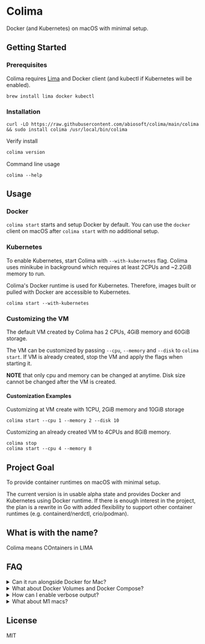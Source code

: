 # Colima

Docker (and Kubernetes) on macOS with minimal setup.

## Getting Started

### Prerequisites

Colima requires [Lima](https://github.com/lima-vm/lima) and Docker client (and kubectl if Kubernetes will be enabled).

```
brew install lima docker kubectl
```

### Installation

```
curl -LO https://raw.githubusercontent.com/abiosoft/colima/main/colima && sudo install colima /usr/local/bin/colima
```

Verify install

```sh
colima version
```

Command line usage

```
colima --help
```

## Usage

### Docker

`colima start` starts and setup Docker by default.
You can use the `docker` client on macOS after `colima start` with no additional setup.

### Kubernetes

To enable Kubernetes, start Colima with `--with-kubernetes` flag.
Colima uses minikube in background which requires at least 2CPUs and ~2.2GiB memory to run.

Colima's Docker runtime is used for Kubernetes. Therefore, images built or pulled with Docker are accessible to Kubernetes.

```
colima start --with-kubernetes
```

### Customizing the VM

The default VM created by Colima has 2 CPUs, 4GiB memory and 60GiB storage.

The VM can be customized by passing `--cpu`, `--memory` and `--disk` to `colima start`.
If VM is already created, stop the VM and apply the flags when starting it.

**NOTE** that only cpu and memory can be changed at anytime. Disk size cannot be changed after the VM is created.

#### Customization Examples

Customizing at VM create with 1CPU, 2GiB memory and 10GiB storage

```
colima start --cpu 1 --memory 2 --disk 10
```

Customizing an already created VM to 4CPUs and 8GiB memory.

```
colima stop
colima start --cpu 4 --memory 8
```

## Project Goal

To provide container runtimes on macOS with minimal setup.

The current version is in usable alpha state and provides Docker and Kubernetes using Docker runtime.
If there is enough interest in the project, the plan is a rewrite in Go with added flexibility to
support other container runtimes (e.g. containerd/nerdctl, crio/podman).

## What is with the name?

Colima means COntainers in LIMA

## FAQ

<details>
<summary>Can it run alongside Docker for Mac?</summary>
<p>

No. Colima assumes to be the default Docker context and will conflict with Docker for Mac. You should either, not both.

</p>
</details>

<details>
<summary>What about Docker Volumes and Docker Compose?</summary>
<p>

Colima mounts the host's $HOME directory as readonly in the VM. Volume mounts and docker compose should work as expected but only readonly.

Colima uses Lima for the VM and Lima's support for writeable volumes is still experimental.
Volumes are thereby made readonly in Colima for now.

</p>
</details>

<details>
<summary>How can I enable verbose output?</summary>
<p>

The log file is at $HOME/.colima/out.log, you can simply tail it.

```
tail -f $HOME/.colima/out.log
```

</p>
</details>

<details>
<summary>What about M1 macs?</summary>
<p>

M1 macs should work, but not tested.

The challenge is installing Lima on M1 macs, instructions are available on [Lima project page](https://github.com/lima-vm/lima/blob/master/README.md#installation).

</p>
</details>

## License

MIT
